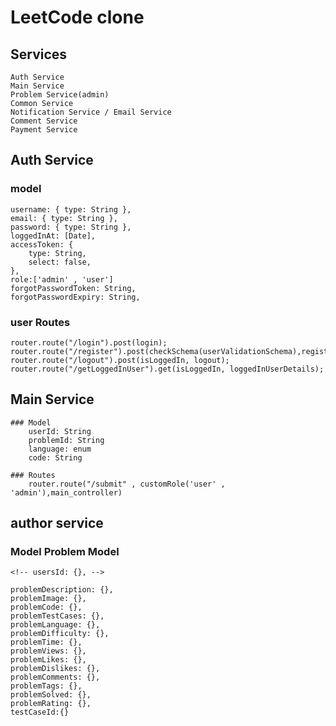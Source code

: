 # LeetCode clone

## Services

    Auth Service
    Main Service
    Problem Service(admin)
    Common Service
    Notification Service / Email Service
    Comment Service
    Payment Service

## Auth Service

### model

    username: { type: String },
    email: { type: String },
    password: { type: String },
    loggedInAt: [Date],
    accessToken: {
        type: String,
        select: false,
    },
    role:['admin' , 'user']
    forgotPasswordToken: String,
    forgotPasswordExpiry: String,

### user Routes

    router.route("/login").post(login);
    router.route("/register").post(checkSchema(userValidationSchema),registerUser);
    router.route("/logout").post(isLoggedIn, logout);
    router.route("/getLoggedInUser").get(isLoggedIn, loggedInUserDetails);

## Main Service

    ### Model
        userId: String
        problemId: String
        language: enum
        code: String

    ### Routes
        router.route("/submit" , customRole('user' , 'admin'),main_controller)

## author service

### Model Problem Model

    <!-- usersId: {}, -->

    problemDescription: {},
    problemImage: {},
    problemCode: {},
    problemTestCases: {},
    problemLanguage: {},
    problemDifficulty: {},
    problemTime: {},
    problemViews: {},
    problemLikes: {},
    problemDislikes: {},
    problemComments: {},
    problemTags: {},
    problemSolved: {},
    problemRating: {},
    testCaseId:{}
